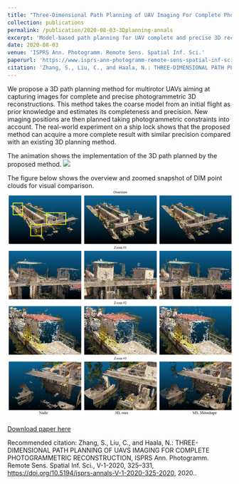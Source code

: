 ```yaml
---
title: "Three-Dimensional Path Planning of UAV Imaging For Complete Photogrammetric Reconstruction"
collection: publications
permalink: /publication/2020-08-03-3Dplanning-annals
excerpt: 'Model-based path planning for UAV complete and precise 3D reconstruction'
date: 2020-08-03
venue: 'ISPRS Ann. Photogramm. Remote Sens. Spatial Inf. Sci.'
paperurl: 'https://www.isprs-ann-photogramm-remote-sens-spatial-inf-sci.net/V-1-2020/325/2020/'
citation: 'Zhang, S., Liu, C., and Haala, N.: THREE-DIMENSIONAL PATH PLANNING OF UAVS IMAGING FOR COMPLETE PHOTOGRAMMETRIC RECONSTRUCTION, ISPRS Ann. Photogramm. Remote Sens. Spatial Inf. Sci., V-1-2020, 325–331, https://doi.org/10.5194/isprs-annals-V-1-2020-325-2020, 2020.'
---
```

We propose a 3D path planning method for multirotor UAVs aiming at capturing images for complete and precise photogrammetric 3D reconstructions. This method takes the coarse model from an initial flight as prior knowledge and estimates its completeness and precision. New imaging positions are then planned taking photogrammetric constraints into account. The real-world experiment on a ship lock shows that the proposed method can acquire a more complete result with similar precision compared with an existing 3D planning method.

The animation shows the implementation of the 3D path planned by the proposed method.
![](../images/publication/3Dpath_shiplock.gif)

The figure below shows the overview and zoomed snapshot of DIM point clouds for visual comparison. 
![](../images/publication/DIM_3Dplanning.png)


[Download paper here](https://www.isprs-ann-photogramm-remote-sens-spatial-inf-sci.net/V-1-2020/325/2020/isprs-annals-V-1-2020-325-2020.pdf)

Recommended citation: Zhang, S., Liu, C., and Haala, N.: THREE-DIMENSIONAL PATH PLANNING OF UAVS IMAGING FOR COMPLETE PHOTOGRAMMETRIC RECONSTRUCTION, ISPRS Ann. Photogramm. Remote Sens. Spatial Inf. Sci., V-1-2020, 325–331, https://doi.org/10.5194/isprs-annals-V-1-2020-325-2020, 2020..